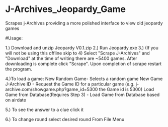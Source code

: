 # J-Archives_Jeopardy_Game
Scrapes j-Archives providing a more polished interface to view old jeopardy games

#Usage:

1.) Download and unzip Jeopardy V0.1.zip
2.) Run Jeopardy.exe
3.) (If you will not be using this offline skip to 4) Select "Scrape J-Archives" and "Download" at the time of writing there are ~5400    games. After downloading is complete click "Scrape". Upon completion of scrape restart the program.

4.)To load a game:
    New Random Game- Selects a random game
    New Game J-Archive ID - Request the Game ID for a particular game
        (e.g. j-archive.com/showgame.php?game_id=5300 the Game id is 5300)
    Load Game from Database(Requires Step 3) - Load Game from Database based on airdate

5.) To see the answer to a clue click it

6.) To change round select desired round From File Menu


